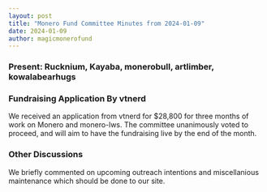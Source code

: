 ```yaml
---
layout: post
title: "Monero Fund Committee Minutes from 2024-01-09"
date: 2024-01-09
author: magicmonerofund
---
```


### Present: Rucknium, Kayaba, monerobull, artlimber, kowalabearhugs

### Fundraising Application By vtnerd

We received an application from vtnerd for $28,800 for three months of work on Monero and monero-lws. The committee unanimously voted to proceed, and will aim to have the fundraising live by the end of the month.

### Other Discussions

We briefly commented on upcoming outreach intentions and miscellanious maintenance which should be done to our site.
